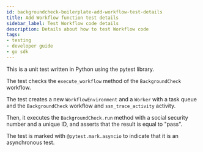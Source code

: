 ```yaml
---
id: backgroundcheck-boilerplate-add-workflow-test-details
title: Add Workflow function test details
sidebar_label: Test Workflow code details
description: Details about how to test Workflow code
tags:
- testing
- developer guide
- go sdk
---
```


<!-- DO NOT EDIT THIS FILE DIRECTLY.
THIS FILE IS GENERATED from https://github.com/temporalio/documentation-samples-python/blob/bgc/backgroundcheck_boilerplate/tests/workflow_dacx_test.py. -->

This is a unit test written in Python using the pytest library.

The test checks the `execute_workflow` method of the `BackgroundCheck` workflow.

The test creates a new `WorkflowEnvironment` and a `Worker` with a task queue and the `BackgroundCheck` workflow and `ssn_trace_activity` activity.

Then, it executes the `BackgroundCheck.run` method with a social security number and a unique ID, and asserts that the result is equal to "pass".

The test is marked with `@pytest.mark.asyncio` to indicate that it is an asynchronous test.
